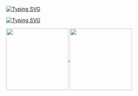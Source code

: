 [![Typing SVG](https://readme-typing-svg.herokuapp.com?font=Fira+Code&weight=700&duration=3000&pause=1000&color=02F707&repeat=false&width=435&height=30&lines=Hi+There+%F0%9F%91%8B%2C+I'm+Dein)](https://git.io/typing-svg)

[![Typing SVG](https://readme-typing-svg.herokuapp.com?font=Fira+Code&weight=600&size=13&duration=1800&pause=300&color=02F707&multiline=true&repeat=false&width=500&height=120&separator=%3C&lines=%3Cpublic+class+MyClass+%7B%3C%E2%80%8E+++%E2%80%8E+%E2%80%8E+%E2%80%8Epublic+string+Name+%7B+get;+set;+%7D+%3D+%22Dein%22;%3C%E2%80%8E+++%E2%80%8E+%E2%80%8E+%E2%80%8Epublic+string+Area+%7B+get;+set;+%7D+%3D+string.Empty;%3C%E2%80%8E+++%E2%80%8E+%E2%80%8E+public+string%5B%5D+Technologies+%3D+[Typescript,+MySQL,+MongoDB];%3C%7D)](https://git.io/typing-svg)

<a href="https://github.com/zdein?tab=repositories">
    <img align="center" height="170" src="https://github-readme-stats-sigma-five.vercel.app/api?username=zdein&count_private=true&show_icons=true&layout=compact&title_color=ffffff&icon_color=79ff97&text_color=aaaaaa&bg_color=0e1116&border_color=888888"/>
</a>

<a href="https://github.com/zdein">
    <img align="center" height="170" src="https://github-readme-stats-sigma-five.vercel.app/api/top-langs/?username=zdein&hide=html&layout=compact&title_color=ffffff&icon_color=79ff97&text_color=aaaaaa&bg_color=0e1116&border_color=888888"/>
</a>
